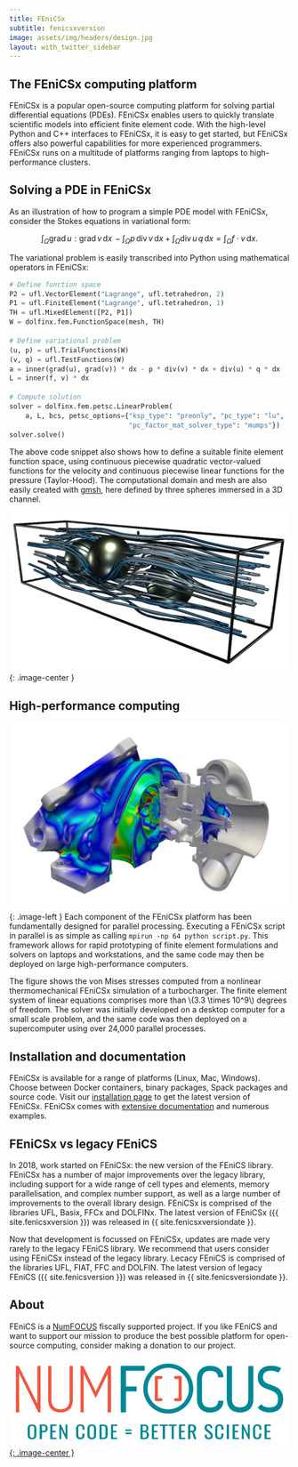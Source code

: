 ```yaml
---
title: FEniCSx
subtitle: fenicsxversion
image: assets/img/headers/design.jpg
layout: with_twitter_sidebar
---
```


## The FEniCSx computing platform

FEniCSx is a popular open-source computing platform for solving partial
differential equations (PDEs). FEniCSx enables users to quickly
translate scientific models into efficient finite element code. With the
high-level Python and C++ interfaces to FEniCSx, it is easy to get
started, but FEniCSx offers also powerful capabilities for more
experienced programmers. FEniCSx runs on a multitude of platforms
ranging from laptops to high-performance clusters.

## Solving a PDE in FEniCSx

As an illustration of how to program a simple PDE model with FEniCSx,
consider the Stokes equations in variational form:

$$
\int_{\Omega} \mathrm{grad} \, u : \mathrm{grad} \, v \,\mathrm{d}x \, -
\int_{\Omega} p \, \mathrm{div} \, v \,\mathrm{d}x +
\int_{\Omega} \mathrm{div} \, u \, q \,\mathrm{d}x =
\int_{\Omega} f \cdot v \,\mathrm{d}x.
$$

The variational problem is easily transcribed into Python using
mathematical operators in FEniCSx:

```python
# Define function space
P2 = ufl.VectorElement("Lagrange", ufl.tetrahedron, 2)
P1 = ufl.FiniteElement("Lagrange", ufl.tetrahedron, 1)
TH = ufl.MixedElement([P2, P1])
W = dolfinx.fem.FunctionSpace(mesh, TH)

# Define variational problem
(u, p) = ufl.TrialFunctions(W)
(v, q) = ufl.TestFunctions(W)
a = inner(grad(u), grad(v)) * dx - p * div(v) * dx + div(u) * q * dx
L = inner(f, v) * dx

# Compute solution
solver = dolfinx.fem.petsc.LinearProblem(
    a, L, bcs, petsc_options={"ksp_type": "preonly", "pc_type": "lu",
                              "pc_factor_mat_solver_type": "mumps"})
solver.solve()
```

The above code snippet also shows how to define a suitable finite
element function space, using continuous piecewise quadratic
vector-valued functions for the velocity and continuous piecewise linear
functions for the pressure (Taylor-Hood). The computational domain and
mesh are also easily created with [gmsh](https://gmsh.info/), here
defined by three spheres immersed in a 3D channel.

![Stokes example](/assets/img/stokesexample.png){: .image-center }


## High-performance computing

![An example image](/assets/img/tc_vm.png){: .image-left }
Each component of the FEniCSx platform has been fundamentally designed
for parallel processing. Executing a FEniCSx script in parallel is as
simple as calling `mpirun -np 64 python script.py`. This framework
allows for rapid prototyping of finite element formulations and solvers
on laptops and workstations, and the same code may then be deployed on
large high-performance computers.

The figure shows the von Mises stresses computed from a nonlinear
thermomechanical FEniCSx simulation of a turbocharger. The finite
element system of linear equations comprises more than \\(3.3 \times
10^9\\) degrees of freedom. The solver was initially developed on a
desktop computer for a small scale problem, and the same code was then
deployed on a supercomputer using over 24,000 parallel processes.

## Installation and documentation

FEniCSx is available for a range of platforms (Linux, Mac, Windows).
Choose between Docker containers, binary packages, Spack packages and
source code. Visit our [installation page](download/index.md) to get the
latest version of FEniCSx. FEniCSx comes with
[extensive documentation](documentation/index.md) and numerous examples.

## FEniCSx vs legacy FEniCS

In 2018, work started on FEniCSx: the new version of the FEniCS library.
FEniCSx has a number of major improvements over the legacy library,
including support for a wide range of cell types and elements, memory
parallelisation, and complex number support, as well as a large number
of improvements to the overall library design. FEniCSx is comprised of
the libraries UFL, Basix, FFCx and DOLFINx. The latest version of
FEniCSx ({{ site.fenicsxversion }}) was released in
{{ site.fenicsxversiondate }}.

Now that development is focussed on FEniCSx, updates are made very
rarely to the legacy FEniCS library. We recommend that users consider
using FEniCSx instead of the legacy library. Lecacy FEniCS is comprised
of the libraries UFL, FIAT, FFC and DOLFIN. The latest version of legacy
FEniCS ({{ site.fenicsversion }}) was released in
{{ site.fenicsversiondate }}.

## About

FEniCS is a [NumFOCUS](https://www.numfocus.org/) fiscally supported
project. If you like FEniCS and want to support our mission to produce
the best possible platform for open-source computing, consider making a
donation to our project.

[![NumFOCUS](/assets/img/numfocus.png){: .image-center }](https://www.numfocus.org/)
